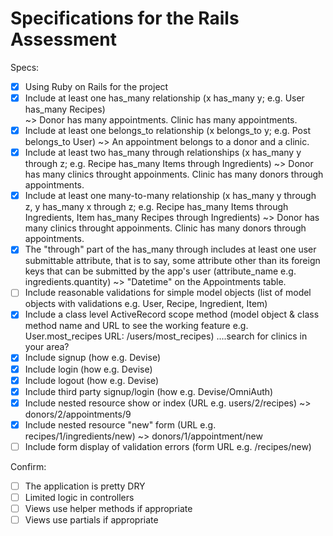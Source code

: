 # Specifications for the Rails Assessment

Specs:
- [x] Using Ruby on Rails for the project
- [x] Include at least one has_many relationship (x has_many y; e.g. User has_many Recipes)  
        ~> Donor has many appointments. Clinic has many appointments.
- [x] Include at least one belongs_to relationship (x belongs_to y; e.g. Post belongs_to User)
        ~> An appointment belongs to a donor and a clinic.
- [x] Include at least two has_many through relationships (x has_many y through z; e.g. Recipe has_many Items through Ingredients)
        ~> Donor has many clinics throught appoinments. Clinic has many donors through appointments. 
- [x] Include at least one many-to-many relationship (x has_many y through z, y has_many x through z; e.g. Recipe has_many Items through Ingredients, Item has_many Recipes through Ingredients)
        ~> Donor has many clinics throught appoinments. Clinic has many donors through appointments.
- [x] The "through" part of the has_many through includes at least one user submittable attribute, that is to say, some attribute other than its foreign keys that can be submitted by the app's user (attribute_name e.g. ingredients.quantity)
        ~> "Datetime" on the Appointments table.
- [ ] Include reasonable validations for simple model objects (list of model objects with validations e.g. User, Recipe, Ingredient, Item)
- [x] Include a class level ActiveRecord scope method (model object & class method name and URL to see the working feature e.g. User.most_recipes URL: /users/most_recipes)    ....search for clinics in your area?
- [x] Include signup (how e.g. Devise)
- [x] Include login (how e.g. Devise)
- [x] Include logout (how e.g. Devise)
- [x] Include third party signup/login (how e.g. Devise/OmniAuth)
- [x] Include nested resource show or index (URL e.g. users/2/recipes)
        ~> donors/2/appointments/9
- [x] Include nested resource "new" form (URL e.g. recipes/1/ingredients/new)
        ~> donors/1/appointment/new
- [ ] Include form display of validation errors (form URL e.g. /recipes/new)

Confirm:
- [ ] The application is pretty DRY
- [ ] Limited logic in controllers
- [ ] Views use helper methods if appropriate
- [ ] Views use partials if appropriate